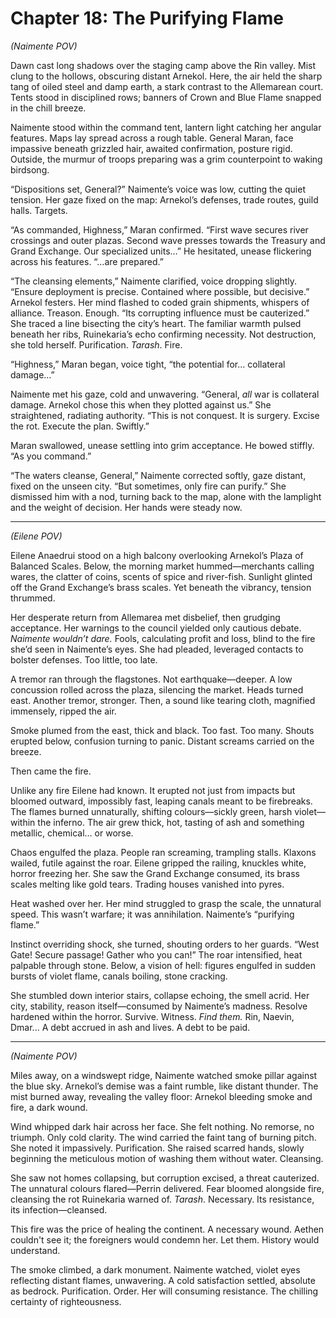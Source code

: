 # Chapter 18: The Purifying Flame

*(Naimente POV)*

Dawn cast long shadows over the staging camp above the Rin valley. Mist clung to the hollows, obscuring distant Arnekol. Here, the air held the sharp tang of oiled steel and damp earth, a stark contrast to the Allemarean court. Tents stood in disciplined rows; banners of Crown and Blue Flame snapped in the chill breeze.

Naimente stood within the command tent, lantern light catching her angular features. Maps lay spread across a rough table. General Maran, face impassive beneath grizzled hair, awaited confirmation, posture rigid. Outside, the murmur of troops preparing was a grim counterpoint to waking birdsong.

“Dispositions set, General?” Naimente’s voice was low, cutting the quiet tension. Her gaze fixed on the map: Arnekol’s defenses, trade routes, guild halls. Targets.

“As commanded, Highness,” Maran confirmed. “First wave secures river crossings and outer plazas. Second wave presses towards the Treasury and Grand Exchange. Our specialized units…” He hesitated, unease flickering across his features. “…are prepared.”

“The cleansing elements,” Naimente clarified, voice dropping slightly. “Ensure deployment is precise. Contained where possible, but decisive.” Arnekol festers. Her mind flashed to coded grain shipments, whispers of alliance. Treason. Enough. “Its corrupting influence must be cauterized.” She traced a line bisecting the city’s heart. The familiar warmth pulsed beneath her ribs, Ruinekaria’s echo confirming necessity. Not destruction, she told herself. Purification. *Tarash*. Fire.

“Highness,” Maran began, voice tight, “the potential for… collateral damage…”

Naimente met his gaze, cold and unwavering. “General, *all* war is collateral damage. Arnekol chose this when they plotted against us.” She straightened, radiating authority. “This is not conquest. It is surgery. Excise the rot. Execute the plan. Swiftly.”

Maran swallowed, unease settling into grim acceptance. He bowed stiffly. “As you command.”

“The waters cleanse, General,” Naimente corrected softly, gaze distant, fixed on the unseen city. “But sometimes, only fire can purify.” She dismissed him with a nod, turning back to the map, alone with the lamplight and the weight of decision. Her hands were steady now.

***

*(Eilene POV)*

Eilene Anaedrui stood on a high balcony overlooking Arnekol’s Plaza of Balanced Scales. Below, the morning market hummed—merchants calling wares, the clatter of coins, scents of spice and river-fish. Sunlight glinted off the Grand Exchange’s brass scales. Yet beneath the vibrancy, tension thrummed.

Her desperate return from Allemarea met disbelief, then grudging acceptance. Her warnings to the council yielded only cautious debate. *Naimente wouldn’t dare.* Fools, calculating profit and loss, blind to the fire she’d seen in Naimente’s eyes. She had pleaded, leveraged contacts to bolster defenses. Too little, too late.

A tremor ran through the flagstones. Not earthquake—deeper. A low concussion rolled across the plaza, silencing the market. Heads turned east. Another tremor, stronger. Then, a sound like tearing cloth, magnified immensely, ripped the air.

Smoke plumed from the east, thick and black. Too fast. Too many. Shouts erupted below, confusion turning to panic. Distant screams carried on the breeze.

Then came the fire.

Unlike any fire Eilene had known. It erupted not just from impacts but bloomed outward, impossibly fast, leaping canals meant to be firebreaks. The flames burned unnaturally, shifting colours—sickly green, harsh violet—within the inferno. The air grew thick, hot, tasting of ash and something metallic, chemical… or worse.

Chaos engulfed the plaza. People ran screaming, trampling stalls. Klaxons wailed, futile against the roar. Eilene gripped the railing, knuckles white, horror freezing her. She saw the Grand Exchange consumed, its brass scales melting like gold tears. Trading houses vanished into pyres.

Heat washed over her. Her mind struggled to grasp the scale, the unnatural speed. This wasn’t warfare; it was annihilation. Naimente’s “purifying flame.”

Instinct overriding shock, she turned, shouting orders to her guards. “West Gate! Secure passage! Gather who you can!” The roar intensified, heat palpable through stone. Below, a vision of hell: figures engulfed in sudden bursts of violet flame, canals boiling, stone cracking.

She stumbled down interior stairs, collapse echoing, the smell acrid. Her city, stability, reason itself—consumed by Naimente’s madness. Resolve hardened within the horror. Survive. Witness. *Find them.* Rin, Naevin, Dmar... A debt accrued in ash and lives. A debt to be paid.

***

*(Naimente POV)*

Miles away, on a windswept ridge, Naimente watched smoke pillar against the blue sky. Arnekol’s demise was a faint rumble, like distant thunder. The mist burned away, revealing the valley floor: Arnekol bleeding smoke and fire, a dark wound.

Wind whipped dark hair across her face. She felt nothing. No remorse, no triumph. Only cold clarity. The wind carried the faint tang of burning pitch. She noted it impassively. Purification. She raised scarred hands, slowly beginning the meticulous motion of washing them without water. Cleansing.

She saw not homes collapsing, but corruption excised, a threat cauterized. The unnatural colours flared—Perrin delivered. Fear bloomed alongside fire, cleansing the rot Ruinekaria warned of. *Tarash*. Necessary. Its resistance, its infection—cleansed.

This fire was the price of healing the continent. A necessary wound. Aethen couldn't see it; the foreigners would condemn her. Let them. History would understand.

The smoke climbed, a dark monument. Naimente watched, violet eyes reflecting distant flames, unwavering. A cold satisfaction settled, absolute as bedrock. Purification. Order. Her will consuming resistance. The chilling certainty of righteousness.